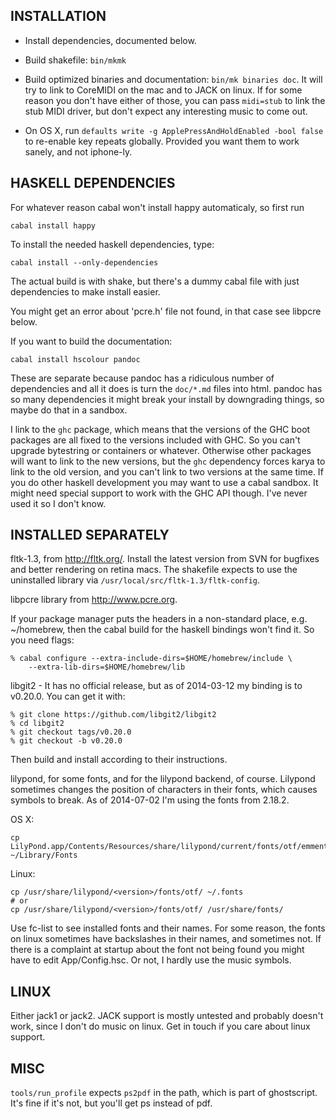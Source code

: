 ## INSTALLATION

- Install dependencies, documented below.

- Build shakefile: `bin/mkmk`

- Build optimized binaries and documentation: `bin/mk binaries doc`.  It will
try to link to CoreMIDI on the mac and to JACK on linux.  If for some reason
you don't have either of those, you can pass `midi=stub` to link the stub MIDI
driver, but don't expect any interesting music to come out.

- On OS X, run `defaults write -g ApplePressAndHoldEnabled -bool false` to
re-enable key repeats globally.  Provided you want them to work sanely, and
not iphone-ly.

## HASKELL DEPENDENCIES

For whatever reason cabal won't install happy automaticaly, so first run

    cabal install happy

To install the needed haskell dependencies, type:

    cabal install --only-dependencies

The actual build is with shake, but there's a dummy cabal file with just
dependencies to make install easier.

You might get an error about 'pcre.h' file not found, in that case see libpcre
below.

If you want to build the documentation:

    cabal install hscolour pandoc

These are separate because pandoc has a ridiculous number of dependencies and
all it does is turn the `doc/*.md` files into html.  pandoc has so many
dependencies it might break your install by downgrading things, so maybe do
that in a sandbox.

I link to the `ghc` package, which means that the versions of the GHC boot
packages are all fixed to the versions included with GHC.  So you can't upgrade
bytestring or containers or whatever.  Otherwise other packages will want to
link to the new versions, but the `ghc` dependency forces karya to link to the
old version, and you can't link to two versions at the same time.  If you do
other haskell development you may want to use a cabal sandbox.  It might need
special support to work with the GHC API though.  I've never used it so I don't
know.

## INSTALLED SEPARATELY

fltk-1.3, from <http://fltk.org/>.  Install the latest version from SVN for
bugfixes and better rendering on retina macs.  The shakefile expects to use
the uninstalled library via `/usr/local/src/fltk-1.3/fltk-config`.

libpcre library from <http://www.pcre.org>.

If your package manager puts the headers in a non-standard place, e.g.
~/homebrew, then the cabal build for the haskell bindings won't find it.  So
you need flags:

    % cabal configure --extra-include-dirs=$HOME/homebrew/include \
        --extra-lib-dirs=$HOME/homebrew/lib

libgit2 - It has no official release, but as of 2014-03-12 my binding is to
v0.20.0.  You can get it with:

    % git clone https://github.com/libgit2/libgit2
    % cd libgit2
    % git checkout tags/v0.20.0
    % git checkout -b v0.20.0

Then build and install according to their instructions.

lilypond, for some fonts, and for the lilypond backend, of course.
Lilypond sometimes changes the position of characters in their fonts, which
causes symbols to break.  As of 2014-07-02 I'm using the fonts from 2.18.2.

OS X:

    cp LilyPond.app/Contents/Resources/share/lilypond/current/fonts/otf/emmentaler* ~/Library/Fonts

Linux:

    cp /usr/share/lilypond/<version>/fonts/otf/ ~/.fonts
    # or
    cp /usr/share/lilypond/<version>/fonts/otf/ /usr/share/fonts/

Use fc-list to see installed fonts and their names.  For some reason, the fonts
on linux sometimes have backslashes in their names, and sometimes not.  If
there is a complaint at startup about the font not being found you might have
to edit App/Config.hsc.  Or not, I hardly use the music symbols.

## LINUX

Either jack1 or jack2.  JACK support is mostly untested and probably doesn't
work, since I don't do music on linux.  Get in touch if you care about linux
support.

## MISC

`tools/run_profile` expects `ps2pdf` in the path, which is part of ghostscript.
It's fine if it's not, but you'll get ps instead of pdf.

